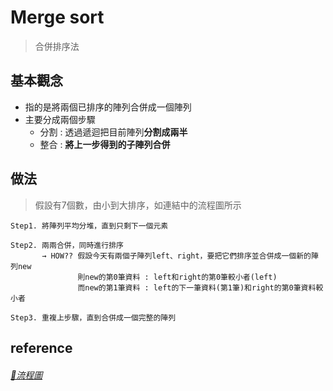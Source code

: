 # Merge sort
>合併排序法

## 基本觀念
* 指的是將兩個已排序的陣列合併成一個陣列
* 主要分成兩個步驟
    * 分割 : 透過遞迴把目前陣列**分割成兩半**
    * 整合 : **將上一步得到的子陣列合併**
      
## 做法
   >假設有7個數，由小到大排序，如連結中的流程圖所示
   
    Step1. 將陣列平均分堆，直到只剩下一個元素
             
    Step2. 兩兩合併，同時進行排序
           → HOW?? 假設今天有兩個子陣列left、right，要把它們排序並合併成一個新的陣列new
                   則new的第0筆資料 : left和right的第0筆較小者(left)
                   而new的第1筆資料 : left的下一筆資料(第1筆)和right的第0筆資料較小者                
                         
    Step3. 重複上步驟，直到合併成一個完整的陣列 
   
## reference
###### [🔗流程圖](https://github.com/zhaoqieyu/LearningNotes/blob/master/pictures/merge_sort_%E6%B5%81%E7%A8%8B%E5%9C%96.jpg?raw=true)
